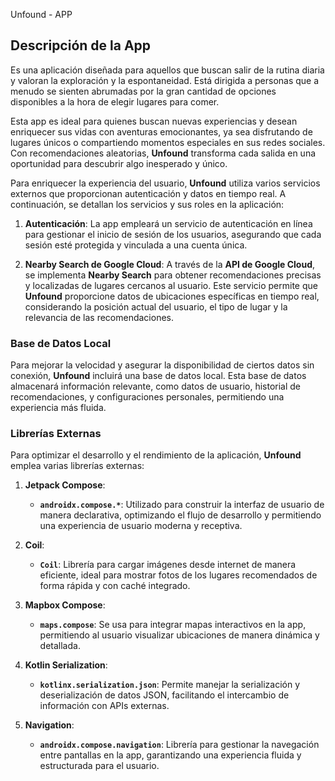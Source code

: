 Unfound - APP


## Descripción de la App

Es una aplicación diseñada para aquellos que buscan salir de la rutina diaria y valoran la exploración y la espontaneidad.
Está dirigida a personas que a menudo se sienten abrumadas por la gran cantidad de opciones disponibles a la hora de elegir lugares para comer. 

Esta app es ideal para quienes buscan nuevas experiencias y desean enriquecer sus vidas con aventuras emocionantes, ya sea disfrutando de lugares
únicos o compartiendo momentos especiales en sus redes sociales. Con recomendaciones aleatorias, **Unfound** transforma cada salida en una 
oportunidad para descubrir algo inesperado y único.

Para enriquecer la experiencia del usuario, **Unfound** utiliza varios servicios externos que proporcionan autenticación y datos 
en tiempo real. A continuación, se detallan los servicios y sus roles en la aplicación:


1. **Autenticación**: La app empleará un servicio de autenticación en línea para gestionar el inicio de sesión de los usuarios, asegurando que
 cada sesión esté protegida y vinculada a una cuenta única.

2. **Nearby Search de Google Cloud**: A través de la **API de Google Cloud**, se implementa **Nearby Search** para obtener recomendaciones precisas
 y localizadas de lugares cercanos al usuario. Este servicio permite que **Unfound** proporcione datos de ubicaciones específicas en tiempo real, considerando
 la posición actual del usuario, el tipo de lugar y la relevancia de las recomendaciones.


### Base de Datos Local

Para mejorar la velocidad y asegurar la disponibilidad de ciertos datos sin conexión, **Unfound** incluirá una base de datos local. Esta base
de datos almacenará información relevante, como datos de usuario, historial de recomendaciones, y configuraciones personales, permitiendo una experiencia más fluida.

### Librerías Externas

Para optimizar el desarrollo y el rendimiento de la aplicación, **Unfound** emplea varias librerías externas:

1. **Jetpack Compose**:
   - **`androidx.compose.*`**: Utilizado para construir la interfaz de usuario de manera declarativa, optimizando el flujo de desarrollo y permitiendo una experiencia de usuario moderna y receptiva.
   
2. **Coil**:
   - **`Coil`**: Librería para cargar imágenes desde internet de manera eficiente, ideal para mostrar fotos de los lugares recomendados de forma rápida y con caché integrado.

3. **Mapbox Compose**:
   - **`maps.compose`**: Se usa para integrar mapas interactivos en la app, permitiendo al usuario visualizar ubicaciones de manera dinámica y detallada.

4. **Kotlin Serialization**:
   - **`kotlinx.serialization.json`**: Permite manejar la serialización y deserialización de datos JSON, facilitando el intercambio de información con APIs externas.

5. **Navigation**:
   - **`androidx.compose.navigation`**: Librería para gestionar la navegación entre pantallas en la app, garantizando una experiencia fluida y estructurada para el usuario.

